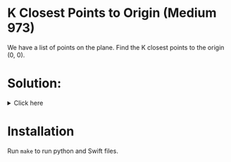 # K Closest Points to Origin (Medium 973)
We have a list of points on the plane.  Find the K closest points to the
origin (0, 0).

# Solution:

<details><summary>Click here</summary>  
Have max heap of size K. Or sort the array and return first k elements.
O(n log n) time, O(k) space.

<br></br>

</details>

# Installation
Run `make` to run python and Swift files.
